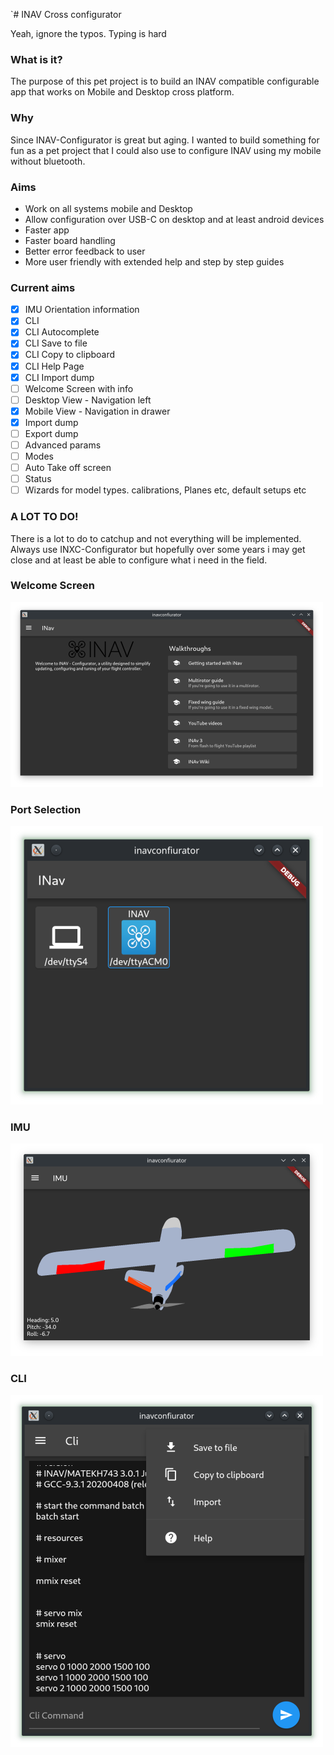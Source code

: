 `# INAV Cross configurator

Yeah, ignore the typos. Typing is hard
### What is it?
The purpose of this pet project is to build an INAV compatible configurable app
that works on Mobile and Desktop cross platform.

### Why
Since INAV-Configurator is great but aging. I wanted to build something for fun as a pet project that I could also use to configure INAV using my mobile without bluetooth.

### Aims
* Work on all systems mobile and Desktop
* Allow configuration over USB-C on desktop and at least android devices
* Faster app
* Faster board handling
* Better error feedback to user
* More user friendly with extended help and step by step guides

### Current aims
- [X] IMU Orientation information
- [x] CLI
- [x] CLI Autocomplete
- [x] CLI Save to file
- [x] CLI Copy to clipboard
- [x] CLI Help Page
- [x] CLI Import dump
- [ ] Welcome Screen with info
- [ ] Desktop View - Navigation left
- [x] Mobile View - Navigation in drawer
- [x] Import dump 
- [ ] Export dump
- [ ] Advanced params
- [ ] Modes
- [ ] Auto Take off screen
- [ ] Status
- [ ] Wizards for model types. calibrations, Planes etc, default setups etc

### A LOT TO DO!
There is a lot to do to catchup and not everything will be implemented. Always use INXC-Configurator but hopefully over some years i may get close
and at least be able to configure what i need in the field.

### Welcome Screen
![alt](https://github.com/elgansayer/inav-cross-configurator/blob/main/media/welcome.png)

### Port Selection
![alt](https://github.com/elgansayer/inav-cross-configurator/blob/main/media/front.png)

### IMU
![alt](https://github.com/elgansayer/inav-cross-configurator/blob/main/media/model.png)

### CLI
![alt](https://github.com/elgansayer/inav-cross-configurator/blob/main/media/cli.png)


